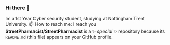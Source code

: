### Hi there 👋
Im a 1st Year Cyber security student, studying at Nottingham Trent University.
 📫 How to reach me:            I reach you
**StreetPharmacist/StreetPharmacist** is a ✨ _special_ ✨ repository because its `README.md` (this file) appears on your GitHub profile.


